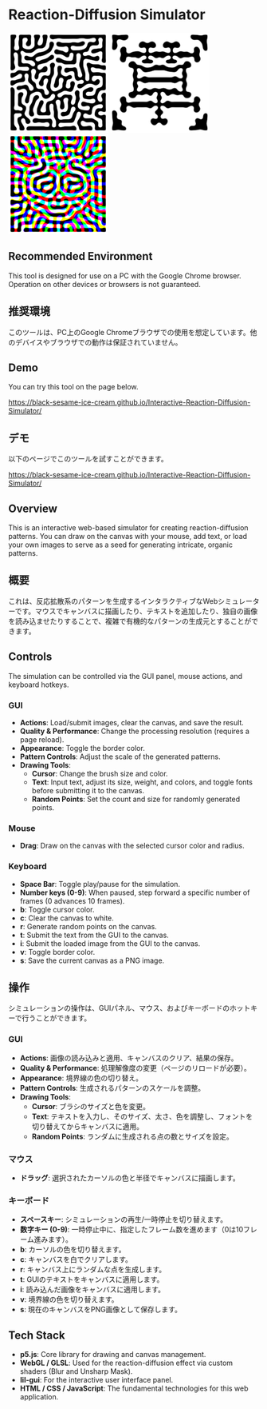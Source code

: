 # Reaction-Diffusion Simulator
![image1](Images/reaction-diffusion_1.png)
![image2](Images/reaction-diffusion_2.png)
![image3](Images/reaction-diffusion_3.png)

## Recommended Environment
This tool is designed for use on a PC with the Google Chrome browser. Operation on other devices or browsers is not guaranteed.

## 推奨環境
このツールは、PC上のGoogle Chromeブラウザでの使用を想定しています。他のデバイスやブラウザでの動作は保証されていません。

## Demo
You can try this tool on the page below.

https://black-sesame-ice-cream.github.io/Interactive-Reaction-Diffusion-Simulator/

## デモ
以下のページでこのツールを試すことができます。

https://black-sesame-ice-cream.github.io/Interactive-Reaction-Diffusion-Simulator/

## Overview
This is an interactive web-based simulator for creating reaction-diffusion patterns. You can draw on the canvas with your mouse, add text, or load your own images to serve as a seed for generating intricate, organic patterns. 

## 概要
これは、反応拡散系のパターンを生成するインタラクティブなWebシミュレーターです。マウスでキャンバスに描画したり、テキストを追加したり、独自の画像を読み込ませたりすることで、複雑で有機的なパターンの生成元とすることができます。

## Controls
The simulation can be controlled via the GUI panel, mouse actions, and keyboard hotkeys.

### GUI
- **Actions**: Load/submit images, clear the canvas, and save the result.
- **Quality & Performance**: Change the processing resolution (requires a page reload).
- **Appearance**: Toggle the border color.
- **Pattern Controls**: Adjust the scale of the generated patterns.
- **Drawing Tools**:
    - **Cursor**: Change the brush size and color.
    - **Text**: Input text, adjust its size, weight, and colors, and toggle fonts before submitting it to the canvas.
    - **Random Points**: Set the count and size for randomly generated points.

### Mouse
- **Drag**: Draw on the canvas with the selected cursor color and radius.

### Keyboard
- **Space Bar**: Toggle play/pause for the simulation.
- **Number keys (0-9)**: When paused, step forward a specific number of frames (0 advances 10 frames).
- **b**: Toggle cursor color.
- **c**: Clear the canvas to white.
- **r**: Generate random points on the canvas.
- **t**: Submit the text from the GUI to the canvas.
- **i**: Submit the loaded image from the GUI to the canvas.
- **v**: Toggle border color.
- **s**: Save the current canvas as a PNG image.

## 操作
シミュレーションの操作は、GUIパネル、マウス、およびキーボードのホットキーで行うことができます。

### GUI
- **Actions**: 画像の読み込みと適用、キャンバスのクリア、結果の保存。
- **Quality & Performance**: 処理解像度の変更（ページのリロードが必要）。
- **Appearance**: 境界線の色の切り替え。
- **Pattern Controls**: 生成されるパターンのスケールを調整。
- **Drawing Tools**:
    - **Cursor**: ブラシのサイズと色を変更。
    - **Text**: テキストを入力し、そのサイズ、太さ、色を調整し、フォントを切り替えてからキャンバスに適用。
    - **Random Points**: ランダムに生成される点の数とサイズを設定。

### マウス
- **ドラッグ**: 選択されたカーソルの色と半径でキャンバスに描画します。

### キーボード
- **スペースキー**: シミュレーションの再生/一時停止を切り替えます。
- **数字キー (0-9)**: 一時停止中に、指定したフレーム数を進めます（0は10フレーム進みます）。
- **b**: カーソルの色を切り替えます。
- **c**: キャンバスを白でクリアします。
- **r**: キャンバス上にランダムな点を生成します。
- **t**: GUIのテキストをキャンバスに適用します。
- **i**: 読み込んだ画像をキャンバスに適用します。
- **v**: 境界線の色を切り替えます。
- **s**: 現在のキャンバスをPNG画像として保存します。

## Tech Stack
- **p5.js**: Core library for drawing and canvas management.
- **WebGL / GLSL**: Used for the reaction-diffusion effect via custom shaders (Blur and Unsharp Mask).
- **lil-gui**: For the interactive user interface panel.
- **HTML / CSS / JavaScript**: The fundamental technologies for this web application.